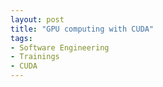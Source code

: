```yaml
---
layout: post
title: "GPU computing with CUDA"
tags:
- Software Engineering
- Trainings
- CUDA
---
```

